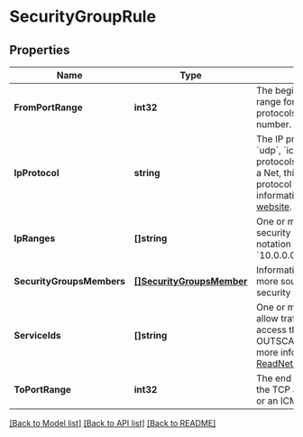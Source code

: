 # SecurityGroupRule

## Properties

Name | Type | Description | Notes
------------ | ------------- | ------------- | -------------
**FromPortRange** | **int32** | The beginning of the port range for the TCP and UDP protocols, or an ICMP type number. | [optional] 
**IpProtocol** | **string** | The IP protocol name (&#x60;tcp&#x60;, &#x60;udp&#x60;, &#x60;icmp&#x60;, or &#x60;-1&#x60; for all protocols). By default, &#x60;-1&#x60;. In a Net, this can also be an IP protocol number. For more information, see the [IANA.org website](https://www.iana.org/assignments/protocol-numbers/protocol-numbers.xhtml). | [optional] 
**IpRanges** | **[]string** | One or more IP ranges for the security group rules, in CIDR notation (for example, &#x60;10.0.0.0/16&#x60;). | [optional] 
**SecurityGroupsMembers** | [**[]SecurityGroupsMember**](SecurityGroupsMember.md) | Information about one or more source or destination security groups. | [optional] 
**ServiceIds** | **[]string** | One or more service IDs to allow traffic from a Net to access the corresponding OUTSCALE services. For more information, see [ReadNetAccessPointServices](#readnetaccesspointservices). | [optional] 
**ToPortRange** | **int32** | The end of the port range for the TCP and UDP protocols, or an ICMP code number. | [optional] 

[[Back to Model list]](../README.md#documentation-for-models) [[Back to API list]](../README.md#documentation-for-api-endpoints) [[Back to README]](../README.md)


